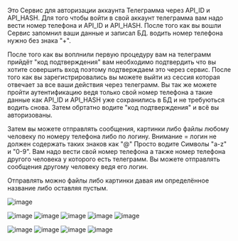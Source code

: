 Это Сервис для авторизации аккаунта Телеграмма через API_ID и API_HASH.
Для того чтобы войти в свой аккаунт телеграмма вам надо вести номер телефона и API_ID и API_HASH. После того как вы вошли Сервис запомнил ваши данные и записал БД.
водить номер телефона нужно без знака "+".

После того как вы воплнили первую процедуру вам на телеграмм прийдёт "код подтверждения" вам необходимо подтвердить что вы хотите совершить вход 
поэтому подтверждаем это через сервис.
После того как вы зарегистрировались вы можете выйти из сессия которая отвечает за все ваши действия через телеграмм. 
Вы так же можете пройти аутентификацию ведя только свой номер телефона а такие данные как API_ID и API_HASH уже сохранились в БД и не требуються водить снова.
Затем обртатно водите "код подтверждения" и всё вы авторизованы.

Затем вы можете отправлять сообщения, картинки либо файлы любому человеку по номеру телефона либо по логину. Внимание = логин не должен содержать таких знаков как "@"
Просто водите Символы "a-z" и "0-9".
Вам надо вести свой номер телефона а также номер телефона другого человека у которого есть телеграмм.
Вы можете отправлять сообщения другому человеку ведя его логин.

Отправлять можно файлы либо картинки давая им определённое название либо оставляя пустым.

![image](https://user-images.githubusercontent.com/69799846/222652896-6974e646-1ec0-4a29-8f7e-fa4aa30b0d24.png)

![image](https://user-images.githubusercontent.com/69799846/222649826-2ff84bdd-4319-4613-aaf8-6de73a323f85.png)
![image](https://user-images.githubusercontent.com/69799846/222649872-a7202639-ca60-46a6-b31b-0688b47f1b8e.png)
![image](https://user-images.githubusercontent.com/69799846/222649925-2c643a96-3b08-4970-8d1d-2083b05507ac.png)
![image](https://user-images.githubusercontent.com/69799846/222649964-60bac580-4333-43ba-b2b9-93e202e2a11a.png)
![image](https://user-images.githubusercontent.com/69799846/222650004-86e7b56f-34b5-4131-9654-03cd150e31d2.png)


![image](https://user-images.githubusercontent.com/69799846/222650058-5f3f58c8-4e26-4dd0-8acc-71d84dd9ccb2.png)
![image](https://user-images.githubusercontent.com/69799846/222650099-6a15ff7f-79ca-4bb2-b907-43a1ea76829b.png)
![image](https://user-images.githubusercontent.com/69799846/222650138-f1820590-bceb-48b5-899f-0361b4d6b226.png)
![image](https://user-images.githubusercontent.com/69799846/222650194-a462db83-62af-45ea-a0b9-a73c91360394.png)
